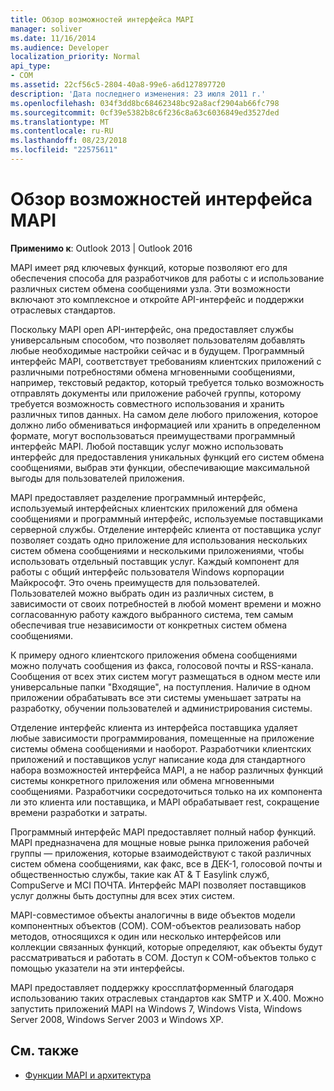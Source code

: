 ```yaml
---
title: Обзор возможностей интерфейса MAPI
manager: soliver
ms.date: 11/16/2014
ms.audience: Developer
localization_priority: Normal
api_type:
- COM
ms.assetid: 22cf56c5-2804-40a8-99e6-a6d127897720
description: 'Дата последнего изменения: 23 июля 2011 г.'
ms.openlocfilehash: 034f3dd8bc68462348bc92a8acf2904ab66fc798
ms.sourcegitcommit: 0cf39e5382b8c6f236c8a63c6036849ed3527ded
ms.translationtype: MT
ms.contentlocale: ru-RU
ms.lasthandoff: 08/23/2018
ms.locfileid: "22575611"
---
```

# <a name="mapi-feature-overview"></a>Обзор возможностей интерфейса MAPI
 
**Применимо к**: Outlook 2013 | Outlook 2016 
  
MAPI имеет ряд ключевых функций, которые позволяют его для обеспечения способа для разработчиков для работы с и использование различных систем обмена сообщениями узла. Эти возможности включают это комплексное и откройте API-интерфейс и поддержки отраслевых стандартов. 
  
Поскольку MAPI open API-интерфейс, она предоставляет службы универсальным способом, что позволяет пользователям добавлять любые необходимые настройки сейчас и в будущем. Программный интерфейс MAPI, соответствует требованиям клиентских приложений с различными потребностями обмена мгновенными сообщениями, например, текстовый редактор, который требуется только возможность отправлять документы или приложение рабочей группы, которому требуется возможность совместного использования и хранить различных типов данных. На самом деле любого приложения, которое должно либо обмениваться информацией или хранить в определенном формате, могут воспользоваться преимуществами программный интерфейс MAPI. Любой поставщик услуг можно использовать интерфейс для предоставления уникальных функций его систем обмена сообщениями, выбрав эти функции, обеспечивающие максимальной выгоды для пользователей приложения.
  
MAPI предоставляет разделение программный интерфейс, используемый интерфейсных клиентских приложений для обмена сообщениями и программный интерфейс, используемые поставщиками серверной службы. Отделение интерфейс клиента от поставщика услуг позволяет создать одно приложение для использования нескольких систем обмена сообщениями и несколькими приложениями, чтобы использовать отдельный поставщик услуг. Каждый компонент для работы с общий интерфейс пользователя Windows корпорации Майкрософт. Это очень преимуществ для пользователей. Пользователей можно выбрать один из различных систем, в зависимости от своих потребностей в любой момент времени и можно согласованную работу каждого выбранного система, тем самым обеспечивая true независимости от конкретных систем обмена сообщениями. 
  
К примеру одного клиентского приложения обмена сообщениями можно получать сообщения из факса, голосовой почты и RSS-канала. Сообщения от всех этих систем могут размещаться в одном месте или универсальные папки "Входящие", на поступления. Наличие в одном приложении обрабатывать все эти системы уменьшает затраты на разработку, обучении пользователей и администрирования системы. 
  
Отделение интерфейс клиента из интерфейса поставщика удаляет любые зависимости программирования, помещенные на приложение системы обмена сообщениями и наоборот. Разработчики клиентских приложений и поставщиков услуг написание кода для стандартного набора возможностей интерфейса MAPI, а не набор различных функций системы конкретного приложения или обмена мгновенными сообщениями. Разработчики сосредоточиться только на их компонента ли это клиента или поставщика, и MAPI обрабатывает rest, сокращение времени разработки и затраты.
  
Программный интерфейс MAPI предоставляет полный набор функций. MAPI предназначена для мощные новые рынка приложения рабочей группы — приложения, которые взаимодействуют с такой различных систем обмена сообщениями, как факс, все в ДЕК-1, голосовой почты и общественностью службы, такие как AT & T Easylink служб, CompuServe и MCI ПОЧТА. Интерфейс MAPI позволяет поставщиков услуг должны быть доступны для всех этих систем. 
  
MAPI-совместимое объекты аналогичны в виде объектов модели компонентных объектов (COM). COM-объектов реализовать набор методов, относящихся к один или несколько интерфейсов или коллекции связанных функций, которые определяют, как объекты будут рассматриваться и работать в COM. Доступ к COM-объектов только с помощью указатели на эти интерфейсы.
  
MAPI предоставляет поддержку кроссплатформенный благодаря использованию таких отраслевых стандартов как SMTP и X.400. Можно запустить приложений MAPI на Windows 7, Windows Vista, Windows Server 2008, Windows Server 2003 и Windows XP. 
  
## <a name="see-also"></a>См. также

- [Функции MAPI и архитектура](mapi-features-and-architecture.md)

